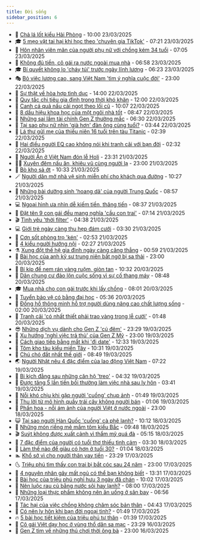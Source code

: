 ```yaml
---
title: Đời sống
sidebar_position: 6
---
```


<!-- vnexpress-doi-song:START -->
- 🚀 [Chả lá lốt kiểu Hải Phòng](https://vnexpress.net/cha-la-lot-kieu-hai-phong-4864805.html) - 10:00 23/03/2025
- 🎓 [5 mẹo vặt tai hại khi học theo &#39;chuyên gia TikTok&#39;](https://vnexpress.net/5-meo-vat-tai-hai-khi-hoc-theo-chuyen-gia-tiktok-4864650.html) - 07:21 23/03/2025
- 🚦 [Hôn nhân viên mãn của người phụ nữ với chồng kém 34 tuổi](https://vnexpress.net/hon-nhan-vien-man-cua-nguoi-phu-nu-voi-chong-kem-34-tuoi-4863746.html) - 07:05 23/03/2025
- 🦣 [Không đủ tiền, cô gái ra nước ngoài mua nhà](https://vnexpress.net/khong-du-tien-co-gai-ra-nuoc-ngoai-mua-nha-4864692.html) - 06:58 23/03/2025
- 🎓 [Bí quyết không lo &#39;cháy túi&#39; trước ngày lĩnh lương](https://vnexpress.net/bi-quyet-khong-lo-chay-tui-truoc-ngay-linh-luong-4864647.html) - 06:23 23/03/2025
- 🎭 [Bỏ việc lương cao, sang Việt Nam &#39;tìm ý nghĩa cuộc đời&#39;](https://vnexpress.net/bo-viec-luong-cao-sang-viet-nam-tim-y-nghia-cuoc-doi-vnepre-4864410.html) - 23:00 22/03/2025
- 🦅 [Sự thật về hòa hợp tình dục](https://vnexpress.net/su-that-ve-hoa-hop-tinh-duc-4864132.html) - 14:00 22/03/2025
- 🎃 [Quy tắc chi tiêu gia đình trong thời khó khăn](https://vnexpress.net/quy-tac-chi-tieu-gia-dinh-trong-thoi-kho-khan-vnepre-4864535.html) - 12:00 22/03/2025
- 💪 [Canh cá quả nấu cải ngọt theo lối cũ](https://vnexpress.net/canh-ca-qua-nau-cai-ngot-theo-loi-cu-4864601.html) - 10:07 22/03/2025
- 🐻 [8 dấu hiệu khoa học của một ngôi nhà tốt](https://vnexpress.net/8-dau-hieu-khoa-hoc-cua-mot-ngoi-nha-tot-4864396.html) - 08:47 22/03/2025
- 🧠 [Những sai lầm tài chính Gen Z thường mắc](https://vnexpress.net/nhung-sai-lam-tai-chinh-gen-z-thuong-mac-4864149.html) - 06:30 22/03/2025
- 🐘 [Tại sao phụ nữ nhìn &#39;già hơn&#39; đàn ông cùng tuổi?](https://vnexpress.net/tai-sao-phu-nu-nhin-gia-hon-dan-ong-cung-tuoi-4864154.html) - 03:44 22/03/2025
- 👹 [Lá thư gửi mẹ của thiếu niên 16 tuổi trên tàu Titanic](https://vnexpress.net/la-thu-gui-me-cua-thieu-nien-16-tuoi-tren-tau-titanic-4864426.html) - 02:39 22/03/2025
- 💂 [Hai điều người EQ cao không nói khi tranh cãi với bạn đời](https://vnexpress.net/hai-dieu-nguoi-eq-cao-khong-noi-khi-tranh-cai-voi-ban-doi-4864442.html) - 02:32 22/03/2025
- 🦍 [Người Ấn ở Việt Nam đón lễ Holi](https://vnexpress.net/nguoi-an-o-viet-nam-don-le-holi-4863125.html) - 23:31 21/03/2025
- 🧑‍🏫 [Xuyên đêm nấu ăn, khiêu vũ cùng người lạ](https://vnexpress.net/xuyen-dem-nau-an-khieu-vu-cung-nguoi-la-4863287.html) - 23:00 21/03/2025
- 🧰 [Bò kho sả ớt](https://vnexpress.net/bo-kho-sa-ot-4864301.html) - 10:33 21/03/2025
- 🪄 [Người dân mở nhà vệ sinh miễn phí cho khách qua đường](https://vnexpress.net/nguoi-dan-mo-nha-ve-sinh-mien-phi-cho-khach-qua-duong-4864291.html) - 10:27 21/03/2025
- 🐲 [Những bài dưỡng sinh &#39;hoang dã&#39; của người Trung Quốc](https://vnexpress.net/nhung-bai-duong-sinh-hoang-da-cua-nguoi-trung-quoc-4864189.html) - 08:57 21/03/2025
- 💻 [Ngoại hình ưa nhìn dễ kiếm tiền, thăng tiến](https://vnexpress.net/ngoai-hinh-ua-nhin-de-kiem-tien-thang-tien-4864167.html) - 08:37 21/03/2025
- 🐘 [Đặt tên 9 con gái đều mang nghĩa &#39;cầu con trai&#39;](https://vnexpress.net/dat-ten-9-con-gai-deu-mang-nghia-cau-con-trai-4863795.html) - 07:14 21/03/2025
- 🎬 [Tình yêu &#39;thời filter&#39;](https://vnexpress.net/tinh-yeu-thoi-filter-4863977.html) - 04:38 21/03/2025
- 💻 [Giới trẻ ngày càng thu hẹp đám cưới](https://vnexpress.net/gioi-tre-ngay-cang-thu-hep-dam-cuoi-4863716.html) - 03:30 21/03/2025
- 🧰 [Cơn sốt phòng trọ &#39;kén&#39;](https://vnexpress.net/con-sot-phong-tro-ken-4863680.html) - 02:53 21/03/2025
- 🫣 [4 kiểu người hướng nội](https://vnexpress.net/4-kieu-nguoi-huong-noi-4861837.html) - 02:27 21/03/2025
- ⚗️ [Xung đột thế hệ gia đình ngày càng căng thẳng](https://vnexpress.net/xung-dot-the-he-gia-dinh-ngay-cang-cang-thang-4863707.html) - 00:59 21/03/2025
- 🌊 [Bài học của anh kỹ sư trung niên bất ngờ bị sa thải](https://vnexpress.net/bai-hoc-cua-anh-ky-su-trung-nien-bat-ngo-bi-sa-thai-vnepre-4863032.html) - 23:00 20/03/2025
- 💃 [Bí kíp để nem rán vàng ruộm, giòn tan](https://vnexpress.net/doi-song-cooking-bi-kip-de-nem-ran-vang-ruom-gion-tan-4862683.html) - 10:32 20/03/2025
- 🦆 [Dân chung cư đảo lộn cuộc sống vì sự cố thang máy](https://vnexpress.net/dan-chung-cu-dao-lon-cuoc-song-vi-su-co-thang-may-4863779.html) - 08:48 20/03/2025
- 🎓 [Mua nhà cho con gái trước khi lấy chồng](https://vnexpress.net/mua-nha-cho-con-gai-truoc-khi-lay-chong-4863650.html) - 08:01 20/03/2025
- 💪 [Tuyển bảo vệ có bằng đại học](https://vnexpress.net/tuyen-bao-ve-co-bang-dai-hoc-4863190.html) - 05:36 20/03/2025
- 🤔 [Đồng hồ thông minh hỗ trợ người dùng nâng cao chất lượng sống](https://vnexpress.net/dong-ho-thong-minh-ho-tro-nguoi-dung-nang-cao-chat-luong-song-4863418.html) - 02:00 20/03/2025
- 🧰 [Tranh cãi &#39;có nhất thiết phải trao vàng trong lễ cưới&#39;](https://vnexpress.net/tranh-cai-co-nhat-thiet-phai-trao-vang-trong-le-cuoi-4863490.html) - 01:48 20/03/2025
- 😎 [Những dịch vụ dành cho Gen Z &#39;cú đêm&#39;](https://vnexpress.net/nhung-dich-vu-danh-cho-gen-z-cu-dem-4862469.html) - 23:29 19/03/2025
- 🌮 [Xu hướng &#39;nghỉ việc trả thù&#39; của Gen Z Mỹ](https://vnexpress.net/xu-huong-nghi-viec-tra-thu-cua-gen-z-my-4863307.html) - 23:00 19/03/2025
- 🧠 [Cách giao tiếp bằng mắt khi &#39;đi date&#39;](https://vnexpress.net/cach-giao-tiep-bang-mat-khi-di-date-4863274.html) - 12:33 19/03/2025
- 🎡 [Tôm kho tàu kiểu miền Tây](https://vnexpress.net/doi-song-cooking-tom-kho-tau-kieu-mien-tay-4862728.html) - 10:31 19/03/2025
- 🎡 [Chú chó đắt nhất thế giới](https://vnexpress.net/chu-cho-dat-nhat-the-gioi-4863133.html) - 08:49 19/03/2025
- 🌏 [Người Nhật nêu 4 đặc điểm của lao động Việt Nam](https://vnexpress.net/nguoi-nhat-neu-4-dac-diem-cua-lao-dong-viet-nam-4863253.html) - 07:22 19/03/2025
- 🐻 [Bi kịch đằng sau những căn hộ &#39;treo&#39;](https://vnexpress.net/bi-kich-dang-sau-nhung-can-ho-treo-4863144.html) - 04:32 19/03/2025
- 💂 [Được tăng 5 lần tiền bồi thường làm việc nhà sau ly hôn](https://vnexpress.net/duoc-tang-5-lan-tien-boi-thuong-lam-viec-nha-sau-ly-hon-4863132.html) - 03:41 19/03/2025
- 🥸 [Nỗi khó chịu khi gặp người &#39;cuồng&#39; chụp ảnh](https://vnexpress.net/noi-kho-chiu-khi-gap-nguoi-cuong-chup-anh-4863017.html) - 01:49 19/03/2025
- 🌋 [Thu lời từ mô hình quầy trái cây không người bán](https://vnexpress.net/thu-loi-tu-mo-hinh-quay-trai-cay-khong-nguoi-ban-4862940.html) - 01:06 19/03/2025
- 🦩 [Phấn hoa - nỗi ám ảnh của người Việt ở nước ngoài](https://vnexpress.net/phan-hoa-noi-am-anh-cua-nguoi-viet-o-nuoc-ngoai-4861536.html) - 23:00 18/03/2025
- 😺 [Tại sao người Hàn Quốc &#39;cuồng&#39; cà phê lạnh?](https://vnexpress.net/tai-sao-nguoi-han-quoc-cuong-ca-phe-lanh-4862792.html) - 10:12 18/03/2025
- 🐻 [Những món riềng mẻ mắm tôm kiểu Bắc](https://vnexpress.net/doi-song-cooking-nhung-mon-rieng-me-mam-tom-kieu-bac-4862722.html) - 09:48 18/03/2025
- 🎬 [Suýt không được xuất cảnh vì thẩm mỹ quá đà](https://vnexpress.net/suyt-khong-duoc-xuat-canh-vi-tham-my-qua-da-4862733.html) - 05:15 18/03/2025
- 🎊 [7 đặc điểm của người có tuổi thơ thiếu tình cảm](https://vnexpress.net/7-dac-diem-cua-nguoi-co-tuoi-tho-thieu-tinh-cam-4862656.html) - 03:30 18/03/2025
- 💄 [Làm thế nào để giàu có hơn ở tuổi 30?](https://vnexpress.net/lam-the-nao-de-giau-co-hon-o-tuoi-30-4862543.html) - 01:04 18/03/2025
- 🏊 [Khổ sở vì cho người thân vay tiền](https://vnexpress.net/kho-so-vi-cho-nguoi-than-vay-tien-4857718.html) - 23:29 17/03/2025
- 🌜 [Triệu phú tìm thấy con trai bị bắt cóc sau 24 năm](https://vnexpress.net/trieu-phu-tim-thay-con-trai-bi-bat-coc-sau-24-nam-4862309.html) - 23:00 17/03/2025
- 🤡 [4 nguyên nhân gây mất ngủ có thể bạn không biết](https://vnexpress.net/4-nguyen-nhan-gay-mat-ngu-co-the-ban-khong-biet-4851538.html) - 13:31 17/03/2025
- 🥰 [Bài học của triệu phú nghỉ hưu 3 ngày đã chán](https://vnexpress.net/bai-hoc-cua-trieu-phu-nghi-huu-3-ngay-da-chan-4862394.html) - 10:02 17/03/2025
- 🦍 [Nên luộc rau củ bằng nước sôi hay lạnh?](https://vnexpress.net/doi-song-cooking-nen-luoc-rau-cu-bang-nuoc-soi-hay-lanh-4862292.html) - 08:00 17/03/2025
- 🫣 [Những loại thực phẩm không nên ăn uống ở sân bay](https://vnexpress.net/nhung-loai-thuc-pham-khong-nen-an-uong-o-san-bay-4861530.html) - 06:56 17/03/2025
- 🚦 [Tác hại của việc chồng không chăm sóc bản thân](https://vnexpress.net/tac-hai-cua-viec-chong-khong-cham-soc-ban-than-4862002.html) - 04:43 17/03/2025
- 🐘 [Có nên ly hôn khi bạn đời ngoại tình?](https://vnexpress.net/co-nen-ly-hon-khi-ban-doi-ngoai-tinh-4860329.html) - 01:49 17/03/2025
- 🔥 [5 bài học tiết kiệm của triệu phú tự thân](https://vnexpress.net/5-bai-hoc-tiet-kiem-cua-trieu-phu-tu-than-4861535.html) - 01:39 17/03/2025
- 🎃 [Cô gái Việt dạy học ở vùng thổ dân sa mạc](https://vnexpress.net/co-gai-viet-day-hoc-o-vung-tho-dan-sa-mac-4858721.html) - 23:29 16/03/2025
- 🥳 [Gen Z tìm về những thú chơi thời ông bà](https://vnexpress.net/gen-z-tim-ve-nhung-thu-choi-thoi-ong-ba-4861726.html) - 23:00 16/03/2025<!-- vnexpress-doi-song:END -->
